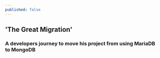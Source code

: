 ```yaml
---
published: false
---
```

## 'The Great Migration' 

### A developers journey to move his project from using MariaDB to MongoDB


